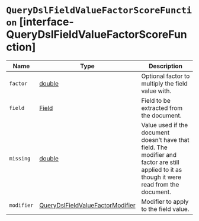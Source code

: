 # `QueryDslFieldValueFactorScoreFunction` [interface-QueryDslFieldValueFactorScoreFunction]

| Name | Type | Description |
| - | - | - |
| `factor` | [double](./double.md) | Optional factor to multiply the field value with. |
| `field` | [Field](./Field.md) | Field to be extracted from the document. |
| `missing` | [double](./double.md) | Value used if the document doesn’t have that field. The modifier and factor are still applied to it as though it were read from the document. |
| `modifier` | [QueryDslFieldValueFactorModifier](./QueryDslFieldValueFactorModifier.md) | Modifier to apply to the field value. |

